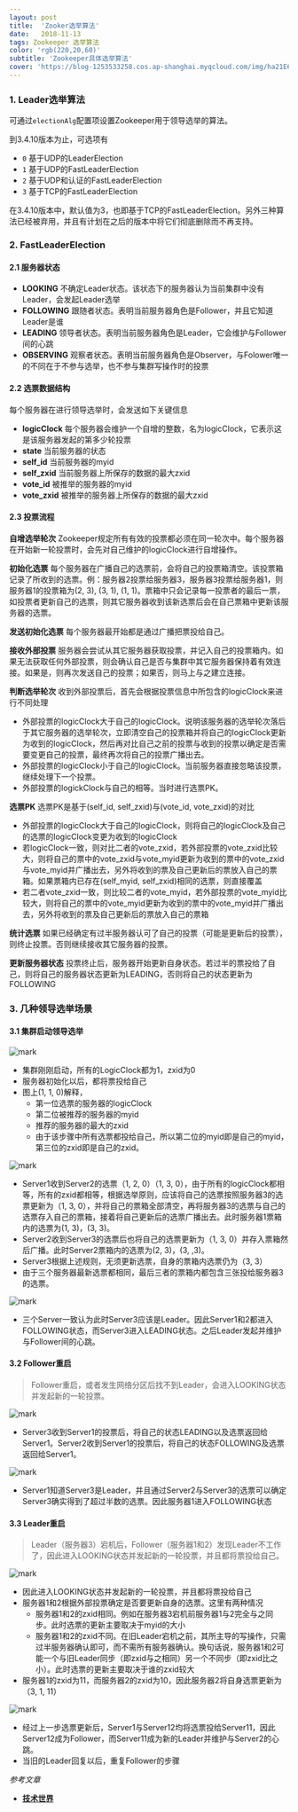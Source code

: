```yaml
---
layout: post
title:  'Zooker选举算法'
date:   2018-11-13
tags: Zookeeper 选举算法
color: 'rgb(220,20,60)'
subtitle: 'Zookeeper具体选举算法'
cover: 'https://blog-1253533258.cos.ap-shanghai.myqcloud.com/img/ha21E6KJkg.png?imageslim'
---
```




### 1. Leader选举算法

可通过`electionAlg`配置项设置Zookeeper用于领导选举的算法。

到3.4.10版本为止，可选项有

- `0` 基于UDP的LeaderElection
- `1` 基于UDP的FastLeaderElection
- `2` 基于UDP和认证的FastLeaderElection
- `3` 基于TCP的FastLeaderElection

在3.4.10版本中，默认值为3，也即基于TCP的FastLeaderElection。另外三种算法已经被弃用，并且有计划在之后的版本中将它们彻底删除而不再支持。



### 2. FastLeaderElection

#### 2.1 服务器状态

- **LOOKING** 不确定Leader状态。该状态下的服务器认为当前集群中没有Leader，会发起Leader选举
- **FOLLOWING** 跟随者状态。表明当前服务器角色是Follower，并且它知道Leader是谁
- **LEADING** 领导者状态。表明当前服务器角色是Leader，它会维护与Follower间的心跳
- **OBSERVING** 观察者状态。表明当前服务器角色是Observer，与Folower唯一的不同在于不参与选举，也不参与集群写操作时的投票

#### 2.2 选票数据结构

每个服务器在进行领导选举时，会发送如下关键信息

- **logicClock** 每个服务器会维护一个自增的整数，名为logicClock，它表示这是该服务器发起的第多少轮投票
- **state** 当前服务器的状态
- **self_id** 当前服务器的myid
- **self_zxid** 当前服务器上所保存的数据的最大zxid
- **vote_id** 被推举的服务器的myid
- **vote_zxid** 被推举的服务器上所保存的数据的最大zxid

#### 2.3 投票流程

**自增选举轮次**
Zookeeper规定所有有效的投票都必须在同一轮次中。每个服务器在开始新一轮投票时，会先对自己维护的logicClock进行自增操作。

**初始化选票**
每个服务器在广播自己的选票前，会将自己的投票箱清空。该投票箱记录了所收到的选票。例：服务器2投票给服务器3，服务器3投票给服务器1，则服务器1的投票箱为(2, 3), (3, 1), (1, 1)。票箱中只会记录每一投票者的最后一票，如投票者更新自己的选票，则其它服务器收到该新选票后会在自己票箱中更新该服务器的选票。

**发送初始化选票**
每个服务器最开始都是通过广播把票投给自己。

**接收外部投票**
服务器会尝试从其它服务器获取投票，并记入自己的投票箱内。如果无法获取任何外部投票，则会确认自己是否与集群中其它服务器保持着有效连接。如果是，则再次发送自己的投票；如果否，则马上与之建立连接。

**判断选举轮次**
收到外部投票后，首先会根据投票信息中所包含的logicClock来进行不同处理

- 外部投票的logicClock大于自己的logicClock。说明该服务器的选举轮次落后于其它服务器的选举轮次，立即清空自己的投票箱并将自己的logicClock更新为收到的logicClock，然后再对比自己之前的投票与收到的投票以确定是否需要变更自己的投票，最终再次将自己的投票广播出去。
- 外部投票的logicClock小于自己的logicClock。当前服务器直接忽略该投票，继续处理下一个投票。
- 外部投票的logickClock与自己的相等。当时进行选票PK。

**选票PK**
选票PK是基于(self_id, self_zxid)与(vote_id, vote_zxid)的对比

- 外部投票的logicClock大于自己的logicClock，则将自己的logicClock及自己的选票的logicClock变更为收到的logicClock
- 若logicClock一致，则对比二者的vote_zxid，若外部投票的vote_zxid比较大，则将自己的票中的vote_zxid与vote_myid更新为收到的票中的vote_zxid与vote_myid并广播出去，另外将收到的票及自己更新后的票放入自己的票箱。如果票箱内已存在(self_myid, self_zxid)相同的选票，则直接覆盖
- 若二者vote_zxid一致，则比较二者的vote_myid，若外部投票的vote_myid比较大，则将自己的票中的vote_myid更新为收到的票中的vote_myid并广播出去，另外将收到的票及自己更新后的票放入自己的票箱

**统计选票**
如果已经确定有过半服务器认可了自己的投票（可能是更新后的投票），则终止投票。否则继续接收其它服务器的投票。

**更新服务器状态**
投票终止后，服务器开始更新自身状态。若过半的票投给了自己，则将自己的服务器状态更新为LEADING，否则将自己的状态更新为FOLLOWING



### 3. 几种领导选举场景

#### 3.1 集群启动领导选举



![mark](https://blog-1253533258.cos.ap-shanghai.myqcloud.com/img/ha21E6KJkg.png?imageslim)

- 集群刚刚启动，所有的LogicClock都为1，zxid为0
- 服务器初始化以后，都将票投给自己
- 图上(1, 1, 0)解释，
  - 第一位选票的服务器的logicClock
  - 第二位被推荐的服务器的myid
  - 推荐的服务器的最大的zxid
  - 由于该步骤中所有选票都投给自己，所以第二位的myid即是自己的myid，第三位的zxid即是自己的zxid。

![mark](https://blog-1253533258.cos.ap-shanghai.myqcloud.com/img/fhI5L12gh4.png?imageslim)

- Server1收到Server2的选票（1, 2, 0）（1, 3, 0），由于所有的logicClock都相等，所有的zxid都相等，根据选举原则，应该将自己的选票按照服务器3的选票更新为（1, 3, 0），并将自己的票箱全部清空，再将服务器3的选票与自己的选票存入自己的票箱，接着将自己更新后的选票广播出去。此时服务器1票箱内的选票为(1, 3)，(3, 3)。
- Server2收到Server3的选票后也将自己的选票更新为（1, 3, 0）并存入票箱然后广播。此时Server2票箱内的选票为(2, 3)，(3, ,3)。
- Server3根据上述规则，无须更新选票，自身的票箱内选票仍为（3, 3）
- 由于三个服务器最新选票都相同，最后三者的票箱内都包含三张投给服务器3的选票。



![mark](https://blog-1253533258.cos.ap-shanghai.myqcloud.com/img/Ga2cJl3K4I.png?imageslim)

- 三个Server一致认为此时Server3应该是Leader。因此Server1和2都进入FOLLOWING状态，而Server3进入LEADING状态。之后Leader发起并维护与Follower间的心跳。

#### 3.2  Follower重启

> Follower重启，或者发生网络分区后找不到Leader，会进入LOOKING状态并发起新的一轮投票。

![mark](https://blog-1253533258.cos.ap-shanghai.myqcloud.com/img/F6D40F8gb2.png?imageslim)

- Server3收到Server1的投票后，将自己的状态LEADING以及选票返回给Server1。Server2收到Server1的投票后，将自己的状态FOLLOWING及选票返回给Server1。

![mark](https://blog-1253533258.cos.ap-shanghai.myqcloud.com/img/cKmAGa4cB7.png?imageslim)

- Server1知道Server3是Leader，并且通过Server2与Server3的选票可以确定Server3确实得到了超过半数的选票。因此服务器1进入FOLLOWING状态

#### 3.3 Leader重启

> Leader（服务器3）宕机后，Follower（服务器1和2）发现Leader不工作了，因此进入LOOKING状态并发起新的一轮投票，并且都将票投给自己。

![mark](https://blog-1253533258.cos.ap-shanghai.myqcloud.com/img/GEeF1ba3fI.png?imageslim)

- 因此进入LOOKING状态并发起新的一轮投票，并且都将票投给自己
- 服务器1和2根据外部投票确定是否要更新自身的选票。这里有两种情况
  - 服务器1和2的zxid相同。例如在服务器3宕机前服务器1与2完全与之同步。此时选票的更新主要取决于myid的大小
  - 服务器1和2的zxid不同。在旧Leader宕机之前，其所主导的写操作，只需过半服务器确认即可，而不需所有服务器确认。换句话说，服务器1和2可能一个与旧Leader同步（即zxid与之相同）另一个不同步（即zxid比之小）。此时选票的更新主要取决于谁的zxid较大
- 服务器1的zxid为11，而服务器2的zxid为10，因此服务器2将自身选票更新为（3, 1, 11）



![mark](https://blog-1253533258.cos.ap-shanghai.myqcloud.com/img/BlGg8BdCKd.png?imageslim)

- 经过上一步选票更新后，Server1与Server12均将选票投给Server11，因此Server12成为Follower，而Server11成为新的Leader并维护与Server2的心跳。
- 当旧的Leader回复以后，重复Follower的步骤

*参考文章*

- [**技术世界**](http://www.jasongj.com/)